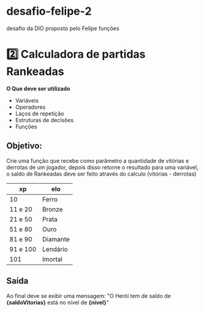 # desafio-felipe-2
desafio da DIO proposto pelo Felipe funções
 # 2️⃣ Calculadora de partidas Rankeadas
**O Que deve ser utilizado**

- Variáveis
- Operadores
- Laços de repetição
- Estruturas de decisões
- Funções

## Objetivo:

Crie uma função que recebe como parâmetro a quantidade de vitórias e derrotas de um jogador,
depois disso retorne o resultado para uma variável, o saldo de Rankeadas deve ser feito através do calculo (vitórias - derrotas)

|xp|elo|
|--|---|
|        10|    Ferro|
|   11 e 20|   Bronze|
|   21 e 50|    Prata|
|   51 e 80|     Ouro|
|   81 e 90| Diamante|
|  91 e 100| Lendário|
|       101|  Imortal|

## Saída

Ao final deve se exibir uma mensagem:
"O Herói tem de saldo de **{saldoVitorias}** está no nível de **{nivel}**"
